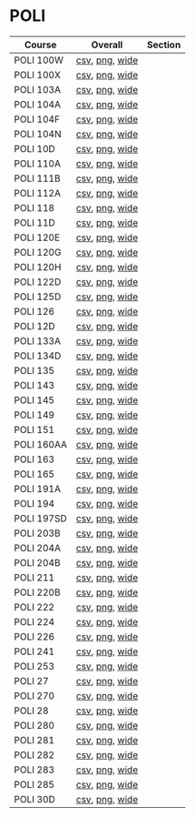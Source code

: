 # POLI

| Course | Overall | Section |
| ------ | ------- | ------- |
| POLI 100W | [csv](https://github.com/UCSD-Historical-Enrollment-Data/2023Fall/blob/main/overall/POLI%20100W.csv), [png](https://raw.githubusercontent.com/UCSD-Historical-Enrollment-Data/2023Fall/main/plot_overall/POLI%20100W.png), [wide](https://raw.githubusercontent.com/UCSD-Historical-Enrollment-Data/2023Fall/main/plot_overall_wide/POLI%20100W.png) |  |
| POLI 100X | [csv](https://github.com/UCSD-Historical-Enrollment-Data/2023Fall/blob/main/overall/POLI%20100X.csv), [png](https://raw.githubusercontent.com/UCSD-Historical-Enrollment-Data/2023Fall/main/plot_overall/POLI%20100X.png), [wide](https://raw.githubusercontent.com/UCSD-Historical-Enrollment-Data/2023Fall/main/plot_overall_wide/POLI%20100X.png) |  |
| POLI 103A | [csv](https://github.com/UCSD-Historical-Enrollment-Data/2023Fall/blob/main/overall/POLI%20103A.csv), [png](https://raw.githubusercontent.com/UCSD-Historical-Enrollment-Data/2023Fall/main/plot_overall/POLI%20103A.png), [wide](https://raw.githubusercontent.com/UCSD-Historical-Enrollment-Data/2023Fall/main/plot_overall_wide/POLI%20103A.png) |  |
| POLI 104A | [csv](https://github.com/UCSD-Historical-Enrollment-Data/2023Fall/blob/main/overall/POLI%20104A.csv), [png](https://raw.githubusercontent.com/UCSD-Historical-Enrollment-Data/2023Fall/main/plot_overall/POLI%20104A.png), [wide](https://raw.githubusercontent.com/UCSD-Historical-Enrollment-Data/2023Fall/main/plot_overall_wide/POLI%20104A.png) |  |
| POLI 104F | [csv](https://github.com/UCSD-Historical-Enrollment-Data/2023Fall/blob/main/overall/POLI%20104F.csv), [png](https://raw.githubusercontent.com/UCSD-Historical-Enrollment-Data/2023Fall/main/plot_overall/POLI%20104F.png), [wide](https://raw.githubusercontent.com/UCSD-Historical-Enrollment-Data/2023Fall/main/plot_overall_wide/POLI%20104F.png) |  |
| POLI 104N | [csv](https://github.com/UCSD-Historical-Enrollment-Data/2023Fall/blob/main/overall/POLI%20104N.csv), [png](https://raw.githubusercontent.com/UCSD-Historical-Enrollment-Data/2023Fall/main/plot_overall/POLI%20104N.png), [wide](https://raw.githubusercontent.com/UCSD-Historical-Enrollment-Data/2023Fall/main/plot_overall_wide/POLI%20104N.png) |  |
| POLI 10D | [csv](https://github.com/UCSD-Historical-Enrollment-Data/2023Fall/blob/main/overall/POLI%2010D.csv), [png](https://raw.githubusercontent.com/UCSD-Historical-Enrollment-Data/2023Fall/main/plot_overall/POLI%2010D.png), [wide](https://raw.githubusercontent.com/UCSD-Historical-Enrollment-Data/2023Fall/main/plot_overall_wide/POLI%2010D.png) |  |
| POLI 110A | [csv](https://github.com/UCSD-Historical-Enrollment-Data/2023Fall/blob/main/overall/POLI%20110A.csv), [png](https://raw.githubusercontent.com/UCSD-Historical-Enrollment-Data/2023Fall/main/plot_overall/POLI%20110A.png), [wide](https://raw.githubusercontent.com/UCSD-Historical-Enrollment-Data/2023Fall/main/plot_overall_wide/POLI%20110A.png) |  |
| POLI 111B | [csv](https://github.com/UCSD-Historical-Enrollment-Data/2023Fall/blob/main/overall/POLI%20111B.csv), [png](https://raw.githubusercontent.com/UCSD-Historical-Enrollment-Data/2023Fall/main/plot_overall/POLI%20111B.png), [wide](https://raw.githubusercontent.com/UCSD-Historical-Enrollment-Data/2023Fall/main/plot_overall_wide/POLI%20111B.png) |  |
| POLI 112A | [csv](https://github.com/UCSD-Historical-Enrollment-Data/2023Fall/blob/main/overall/POLI%20112A.csv), [png](https://raw.githubusercontent.com/UCSD-Historical-Enrollment-Data/2023Fall/main/plot_overall/POLI%20112A.png), [wide](https://raw.githubusercontent.com/UCSD-Historical-Enrollment-Data/2023Fall/main/plot_overall_wide/POLI%20112A.png) |  |
| POLI 118 | [csv](https://github.com/UCSD-Historical-Enrollment-Data/2023Fall/blob/main/overall/POLI%20118.csv), [png](https://raw.githubusercontent.com/UCSD-Historical-Enrollment-Data/2023Fall/main/plot_overall/POLI%20118.png), [wide](https://raw.githubusercontent.com/UCSD-Historical-Enrollment-Data/2023Fall/main/plot_overall_wide/POLI%20118.png) |  |
| POLI 11D | [csv](https://github.com/UCSD-Historical-Enrollment-Data/2023Fall/blob/main/overall/POLI%2011D.csv), [png](https://raw.githubusercontent.com/UCSD-Historical-Enrollment-Data/2023Fall/main/plot_overall/POLI%2011D.png), [wide](https://raw.githubusercontent.com/UCSD-Historical-Enrollment-Data/2023Fall/main/plot_overall_wide/POLI%2011D.png) |  |
| POLI 120E | [csv](https://github.com/UCSD-Historical-Enrollment-Data/2023Fall/blob/main/overall/POLI%20120E.csv), [png](https://raw.githubusercontent.com/UCSD-Historical-Enrollment-Data/2023Fall/main/plot_overall/POLI%20120E.png), [wide](https://raw.githubusercontent.com/UCSD-Historical-Enrollment-Data/2023Fall/main/plot_overall_wide/POLI%20120E.png) |  |
| POLI 120G | [csv](https://github.com/UCSD-Historical-Enrollment-Data/2023Fall/blob/main/overall/POLI%20120G.csv), [png](https://raw.githubusercontent.com/UCSD-Historical-Enrollment-Data/2023Fall/main/plot_overall/POLI%20120G.png), [wide](https://raw.githubusercontent.com/UCSD-Historical-Enrollment-Data/2023Fall/main/plot_overall_wide/POLI%20120G.png) |  |
| POLI 120H | [csv](https://github.com/UCSD-Historical-Enrollment-Data/2023Fall/blob/main/overall/POLI%20120H.csv), [png](https://raw.githubusercontent.com/UCSD-Historical-Enrollment-Data/2023Fall/main/plot_overall/POLI%20120H.png), [wide](https://raw.githubusercontent.com/UCSD-Historical-Enrollment-Data/2023Fall/main/plot_overall_wide/POLI%20120H.png) |  |
| POLI 122D | [csv](https://github.com/UCSD-Historical-Enrollment-Data/2023Fall/blob/main/overall/POLI%20122D.csv), [png](https://raw.githubusercontent.com/UCSD-Historical-Enrollment-Data/2023Fall/main/plot_overall/POLI%20122D.png), [wide](https://raw.githubusercontent.com/UCSD-Historical-Enrollment-Data/2023Fall/main/plot_overall_wide/POLI%20122D.png) |  |
| POLI 125D | [csv](https://github.com/UCSD-Historical-Enrollment-Data/2023Fall/blob/main/overall/POLI%20125D.csv), [png](https://raw.githubusercontent.com/UCSD-Historical-Enrollment-Data/2023Fall/main/plot_overall/POLI%20125D.png), [wide](https://raw.githubusercontent.com/UCSD-Historical-Enrollment-Data/2023Fall/main/plot_overall_wide/POLI%20125D.png) |  |
| POLI 126 | [csv](https://github.com/UCSD-Historical-Enrollment-Data/2023Fall/blob/main/overall/POLI%20126.csv), [png](https://raw.githubusercontent.com/UCSD-Historical-Enrollment-Data/2023Fall/main/plot_overall/POLI%20126.png), [wide](https://raw.githubusercontent.com/UCSD-Historical-Enrollment-Data/2023Fall/main/plot_overall_wide/POLI%20126.png) |  |
| POLI 12D | [csv](https://github.com/UCSD-Historical-Enrollment-Data/2023Fall/blob/main/overall/POLI%2012D.csv), [png](https://raw.githubusercontent.com/UCSD-Historical-Enrollment-Data/2023Fall/main/plot_overall/POLI%2012D.png), [wide](https://raw.githubusercontent.com/UCSD-Historical-Enrollment-Data/2023Fall/main/plot_overall_wide/POLI%2012D.png) |  |
| POLI 133A | [csv](https://github.com/UCSD-Historical-Enrollment-Data/2023Fall/blob/main/overall/POLI%20133A.csv), [png](https://raw.githubusercontent.com/UCSD-Historical-Enrollment-Data/2023Fall/main/plot_overall/POLI%20133A.png), [wide](https://raw.githubusercontent.com/UCSD-Historical-Enrollment-Data/2023Fall/main/plot_overall_wide/POLI%20133A.png) |  |
| POLI 134D | [csv](https://github.com/UCSD-Historical-Enrollment-Data/2023Fall/blob/main/overall/POLI%20134D.csv), [png](https://raw.githubusercontent.com/UCSD-Historical-Enrollment-Data/2023Fall/main/plot_overall/POLI%20134D.png), [wide](https://raw.githubusercontent.com/UCSD-Historical-Enrollment-Data/2023Fall/main/plot_overall_wide/POLI%20134D.png) |  |
| POLI 135 | [csv](https://github.com/UCSD-Historical-Enrollment-Data/2023Fall/blob/main/overall/POLI%20135.csv), [png](https://raw.githubusercontent.com/UCSD-Historical-Enrollment-Data/2023Fall/main/plot_overall/POLI%20135.png), [wide](https://raw.githubusercontent.com/UCSD-Historical-Enrollment-Data/2023Fall/main/plot_overall_wide/POLI%20135.png) |  |
| POLI 143 | [csv](https://github.com/UCSD-Historical-Enrollment-Data/2023Fall/blob/main/overall/POLI%20143.csv), [png](https://raw.githubusercontent.com/UCSD-Historical-Enrollment-Data/2023Fall/main/plot_overall/POLI%20143.png), [wide](https://raw.githubusercontent.com/UCSD-Historical-Enrollment-Data/2023Fall/main/plot_overall_wide/POLI%20143.png) |  |
| POLI 145 | [csv](https://github.com/UCSD-Historical-Enrollment-Data/2023Fall/blob/main/overall/POLI%20145.csv), [png](https://raw.githubusercontent.com/UCSD-Historical-Enrollment-Data/2023Fall/main/plot_overall/POLI%20145.png), [wide](https://raw.githubusercontent.com/UCSD-Historical-Enrollment-Data/2023Fall/main/plot_overall_wide/POLI%20145.png) |  |
| POLI 149 | [csv](https://github.com/UCSD-Historical-Enrollment-Data/2023Fall/blob/main/overall/POLI%20149.csv), [png](https://raw.githubusercontent.com/UCSD-Historical-Enrollment-Data/2023Fall/main/plot_overall/POLI%20149.png), [wide](https://raw.githubusercontent.com/UCSD-Historical-Enrollment-Data/2023Fall/main/plot_overall_wide/POLI%20149.png) |  |
| POLI 151 | [csv](https://github.com/UCSD-Historical-Enrollment-Data/2023Fall/blob/main/overall/POLI%20151.csv), [png](https://raw.githubusercontent.com/UCSD-Historical-Enrollment-Data/2023Fall/main/plot_overall/POLI%20151.png), [wide](https://raw.githubusercontent.com/UCSD-Historical-Enrollment-Data/2023Fall/main/plot_overall_wide/POLI%20151.png) |  |
| POLI 160AA | [csv](https://github.com/UCSD-Historical-Enrollment-Data/2023Fall/blob/main/overall/POLI%20160AA.csv), [png](https://raw.githubusercontent.com/UCSD-Historical-Enrollment-Data/2023Fall/main/plot_overall/POLI%20160AA.png), [wide](https://raw.githubusercontent.com/UCSD-Historical-Enrollment-Data/2023Fall/main/plot_overall_wide/POLI%20160AA.png) |  |
| POLI 163 | [csv](https://github.com/UCSD-Historical-Enrollment-Data/2023Fall/blob/main/overall/POLI%20163.csv), [png](https://raw.githubusercontent.com/UCSD-Historical-Enrollment-Data/2023Fall/main/plot_overall/POLI%20163.png), [wide](https://raw.githubusercontent.com/UCSD-Historical-Enrollment-Data/2023Fall/main/plot_overall_wide/POLI%20163.png) |  |
| POLI 165 | [csv](https://github.com/UCSD-Historical-Enrollment-Data/2023Fall/blob/main/overall/POLI%20165.csv), [png](https://raw.githubusercontent.com/UCSD-Historical-Enrollment-Data/2023Fall/main/plot_overall/POLI%20165.png), [wide](https://raw.githubusercontent.com/UCSD-Historical-Enrollment-Data/2023Fall/main/plot_overall_wide/POLI%20165.png) |  |
| POLI 191A | [csv](https://github.com/UCSD-Historical-Enrollment-Data/2023Fall/blob/main/overall/POLI%20191A.csv), [png](https://raw.githubusercontent.com/UCSD-Historical-Enrollment-Data/2023Fall/main/plot_overall/POLI%20191A.png), [wide](https://raw.githubusercontent.com/UCSD-Historical-Enrollment-Data/2023Fall/main/plot_overall_wide/POLI%20191A.png) |  |
| POLI 194 | [csv](https://github.com/UCSD-Historical-Enrollment-Data/2023Fall/blob/main/overall/POLI%20194.csv), [png](https://raw.githubusercontent.com/UCSD-Historical-Enrollment-Data/2023Fall/main/plot_overall/POLI%20194.png), [wide](https://raw.githubusercontent.com/UCSD-Historical-Enrollment-Data/2023Fall/main/plot_overall_wide/POLI%20194.png) |  |
| POLI 197SD | [csv](https://github.com/UCSD-Historical-Enrollment-Data/2023Fall/blob/main/overall/POLI%20197SD.csv), [png](https://raw.githubusercontent.com/UCSD-Historical-Enrollment-Data/2023Fall/main/plot_overall/POLI%20197SD.png), [wide](https://raw.githubusercontent.com/UCSD-Historical-Enrollment-Data/2023Fall/main/plot_overall_wide/POLI%20197SD.png) |  |
| POLI 203B | [csv](https://github.com/UCSD-Historical-Enrollment-Data/2023Fall/blob/main/overall/POLI%20203B.csv), [png](https://raw.githubusercontent.com/UCSD-Historical-Enrollment-Data/2023Fall/main/plot_overall/POLI%20203B.png), [wide](https://raw.githubusercontent.com/UCSD-Historical-Enrollment-Data/2023Fall/main/plot_overall_wide/POLI%20203B.png) |  |
| POLI 204A | [csv](https://github.com/UCSD-Historical-Enrollment-Data/2023Fall/blob/main/overall/POLI%20204A.csv), [png](https://raw.githubusercontent.com/UCSD-Historical-Enrollment-Data/2023Fall/main/plot_overall/POLI%20204A.png), [wide](https://raw.githubusercontent.com/UCSD-Historical-Enrollment-Data/2023Fall/main/plot_overall_wide/POLI%20204A.png) |  |
| POLI 204B | [csv](https://github.com/UCSD-Historical-Enrollment-Data/2023Fall/blob/main/overall/POLI%20204B.csv), [png](https://raw.githubusercontent.com/UCSD-Historical-Enrollment-Data/2023Fall/main/plot_overall/POLI%20204B.png), [wide](https://raw.githubusercontent.com/UCSD-Historical-Enrollment-Data/2023Fall/main/plot_overall_wide/POLI%20204B.png) |  |
| POLI 211 | [csv](https://github.com/UCSD-Historical-Enrollment-Data/2023Fall/blob/main/overall/POLI%20211.csv), [png](https://raw.githubusercontent.com/UCSD-Historical-Enrollment-Data/2023Fall/main/plot_overall/POLI%20211.png), [wide](https://raw.githubusercontent.com/UCSD-Historical-Enrollment-Data/2023Fall/main/plot_overall_wide/POLI%20211.png) |  |
| POLI 220B | [csv](https://github.com/UCSD-Historical-Enrollment-Data/2023Fall/blob/main/overall/POLI%20220B.csv), [png](https://raw.githubusercontent.com/UCSD-Historical-Enrollment-Data/2023Fall/main/plot_overall/POLI%20220B.png), [wide](https://raw.githubusercontent.com/UCSD-Historical-Enrollment-Data/2023Fall/main/plot_overall_wide/POLI%20220B.png) |  |
| POLI 222 | [csv](https://github.com/UCSD-Historical-Enrollment-Data/2023Fall/blob/main/overall/POLI%20222.csv), [png](https://raw.githubusercontent.com/UCSD-Historical-Enrollment-Data/2023Fall/main/plot_overall/POLI%20222.png), [wide](https://raw.githubusercontent.com/UCSD-Historical-Enrollment-Data/2023Fall/main/plot_overall_wide/POLI%20222.png) |  |
| POLI 224 | [csv](https://github.com/UCSD-Historical-Enrollment-Data/2023Fall/blob/main/overall/POLI%20224.csv), [png](https://raw.githubusercontent.com/UCSD-Historical-Enrollment-Data/2023Fall/main/plot_overall/POLI%20224.png), [wide](https://raw.githubusercontent.com/UCSD-Historical-Enrollment-Data/2023Fall/main/plot_overall_wide/POLI%20224.png) |  |
| POLI 226 | [csv](https://github.com/UCSD-Historical-Enrollment-Data/2023Fall/blob/main/overall/POLI%20226.csv), [png](https://raw.githubusercontent.com/UCSD-Historical-Enrollment-Data/2023Fall/main/plot_overall/POLI%20226.png), [wide](https://raw.githubusercontent.com/UCSD-Historical-Enrollment-Data/2023Fall/main/plot_overall_wide/POLI%20226.png) |  |
| POLI 241 | [csv](https://github.com/UCSD-Historical-Enrollment-Data/2023Fall/blob/main/overall/POLI%20241.csv), [png](https://raw.githubusercontent.com/UCSD-Historical-Enrollment-Data/2023Fall/main/plot_overall/POLI%20241.png), [wide](https://raw.githubusercontent.com/UCSD-Historical-Enrollment-Data/2023Fall/main/plot_overall_wide/POLI%20241.png) |  |
| POLI 253 | [csv](https://github.com/UCSD-Historical-Enrollment-Data/2023Fall/blob/main/overall/POLI%20253.csv), [png](https://raw.githubusercontent.com/UCSD-Historical-Enrollment-Data/2023Fall/main/plot_overall/POLI%20253.png), [wide](https://raw.githubusercontent.com/UCSD-Historical-Enrollment-Data/2023Fall/main/plot_overall_wide/POLI%20253.png) |  |
| POLI 27 | [csv](https://github.com/UCSD-Historical-Enrollment-Data/2023Fall/blob/main/overall/POLI%2027.csv), [png](https://raw.githubusercontent.com/UCSD-Historical-Enrollment-Data/2023Fall/main/plot_overall/POLI%2027.png), [wide](https://raw.githubusercontent.com/UCSD-Historical-Enrollment-Data/2023Fall/main/plot_overall_wide/POLI%2027.png) |  |
| POLI 270 | [csv](https://github.com/UCSD-Historical-Enrollment-Data/2023Fall/blob/main/overall/POLI%20270.csv), [png](https://raw.githubusercontent.com/UCSD-Historical-Enrollment-Data/2023Fall/main/plot_overall/POLI%20270.png), [wide](https://raw.githubusercontent.com/UCSD-Historical-Enrollment-Data/2023Fall/main/plot_overall_wide/POLI%20270.png) |  |
| POLI 28 | [csv](https://github.com/UCSD-Historical-Enrollment-Data/2023Fall/blob/main/overall/POLI%2028.csv), [png](https://raw.githubusercontent.com/UCSD-Historical-Enrollment-Data/2023Fall/main/plot_overall/POLI%2028.png), [wide](https://raw.githubusercontent.com/UCSD-Historical-Enrollment-Data/2023Fall/main/plot_overall_wide/POLI%2028.png) |  |
| POLI 280 | [csv](https://github.com/UCSD-Historical-Enrollment-Data/2023Fall/blob/main/overall/POLI%20280.csv), [png](https://raw.githubusercontent.com/UCSD-Historical-Enrollment-Data/2023Fall/main/plot_overall/POLI%20280.png), [wide](https://raw.githubusercontent.com/UCSD-Historical-Enrollment-Data/2023Fall/main/plot_overall_wide/POLI%20280.png) |  |
| POLI 281 | [csv](https://github.com/UCSD-Historical-Enrollment-Data/2023Fall/blob/main/overall/POLI%20281.csv), [png](https://raw.githubusercontent.com/UCSD-Historical-Enrollment-Data/2023Fall/main/plot_overall/POLI%20281.png), [wide](https://raw.githubusercontent.com/UCSD-Historical-Enrollment-Data/2023Fall/main/plot_overall_wide/POLI%20281.png) |  |
| POLI 282 | [csv](https://github.com/UCSD-Historical-Enrollment-Data/2023Fall/blob/main/overall/POLI%20282.csv), [png](https://raw.githubusercontent.com/UCSD-Historical-Enrollment-Data/2023Fall/main/plot_overall/POLI%20282.png), [wide](https://raw.githubusercontent.com/UCSD-Historical-Enrollment-Data/2023Fall/main/plot_overall_wide/POLI%20282.png) |  |
| POLI 283 | [csv](https://github.com/UCSD-Historical-Enrollment-Data/2023Fall/blob/main/overall/POLI%20283.csv), [png](https://raw.githubusercontent.com/UCSD-Historical-Enrollment-Data/2023Fall/main/plot_overall/POLI%20283.png), [wide](https://raw.githubusercontent.com/UCSD-Historical-Enrollment-Data/2023Fall/main/plot_overall_wide/POLI%20283.png) |  |
| POLI 285 | [csv](https://github.com/UCSD-Historical-Enrollment-Data/2023Fall/blob/main/overall/POLI%20285.csv), [png](https://raw.githubusercontent.com/UCSD-Historical-Enrollment-Data/2023Fall/main/plot_overall/POLI%20285.png), [wide](https://raw.githubusercontent.com/UCSD-Historical-Enrollment-Data/2023Fall/main/plot_overall_wide/POLI%20285.png) |  |
| POLI 30D | [csv](https://github.com/UCSD-Historical-Enrollment-Data/2023Fall/blob/main/overall/POLI%2030D.csv), [png](https://raw.githubusercontent.com/UCSD-Historical-Enrollment-Data/2023Fall/main/plot_overall/POLI%2030D.png), [wide](https://raw.githubusercontent.com/UCSD-Historical-Enrollment-Data/2023Fall/main/plot_overall_wide/POLI%2030D.png) |  |
